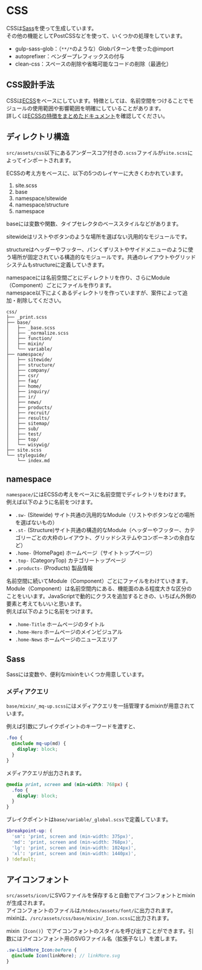 # CSS
CSSは[Sass](http://sass-lang.com/)を使って生成しています。  
その他の機能としてPostCSSなどを使って、いくつかの処理をしています。

- gulp-sass-glob：（`**/*`のような）Globパターンを使った@import
- autoprefixer：ベンダープレフィックスの付与
- clean-css：スペースの削除や省略可能なコードの削除（最適化）

## CSS設計手法
CSSは[ECSS](http://ecss.io/)をベースにしています。特徴としては、名前空間をつけることでモジュールの使用範囲や影響範囲を明確にしていることがあります。  
詳しくは[ECSSの特徴をまとめたドキュメント](https://github.com/manabuyasuda/styleguide/blob/master/how-to-ecss.md)を確認してください。

## ディレクトリ構造
`src/assets/css`以下にあるアンダースコア付きの`.scss`ファイルが`site.scss`によってインポートされます。

ECSSの考え方をベースに、以下の5つのレイヤーに大きくわかれています。

1. site.scss
2. base
3. namespace/sitewide
4. namespace/structure
5. namespace

baseには変数や関数、タイプセレクタのベーススタイルなどがあります。

sitewideはリストやボタンのような場所を選ばない汎用的なモジュールです。

structureはヘッダーやフッター、パンくずリストやサイドメニューのように使う場所が固定されている構造的なモジュールです。共通のレイアウトやグリッドシステムもstructureに定義していきます。

namespaceには名前空間ごとにディレクトリを作り、さらにModule（Component）ごとにファイルを作ります。  
namespace以下によくあるディレクトリを作っていますが、案件によって追加・削除してください。

```
css/
├── _print.scss
├── base/
│   ├── _base.scss
│   ├── _normalize.scss
│   ├── function/
│   ├── mixin/
│   └── variable/
├── namespace/
│   ├── sitewide/
│   ├── structure/
│   ├── company/
│   ├── csr/
│   ├── faq/
│   ├── home/
│   ├── inquiry/
│   ├── ir/
│   ├── news/
│   ├── products/
│   ├── recruit/
│   ├── results/
│   ├── sitemap/
│   ├── sub/
│   ├── test/
│   ├── top/
│   └── wisywig/
├── site.scss
└── styleguide/
    └── index.md
```

## namespace
`namespace/`にはECSSの考えをベースに名前空間でディレクトリをわけます。  
例えば以下のように名前をつけます。

 - `.sw-` (Sitewide) サイト共通の汎用的なModule（リストやボタンなどの場所を選ばないもの）
 - `.st-` (Structure)サイト共通の構造的なModule（ヘッダーやフッター、カテゴリーごとの大枠のレイアウト、グリッドシステムやコンポーネンの余白など）
 - `.home-` (HomePage) ホームページ（サイトトップページ）
 - `.top-` (CategoryTop) カテゴリートップページ
 - `.products-` (Products) 製品情報

名前空間に続いてModule（Component）ごとにファイルをわけていきます。Module（Component）は名前空間内にある、機能面のある程度大きな区分のことをいいます。JavaScriptで動的にクラスを追加するときの、いちばん外側の要素と考えてもいいと思います。  
例えば以下のように名前をつけます。

- `.home-Title` ホームページのタイトル
- `.home-Hero` ホームページのメインビジュアル
- `.home-News` ホームページのニュースエリア

## Sass
Sassには変数や、便利なmixinをいくつか用意しています。

### メディアクエリ
`base/mixin/_mq-up.scss`にはメディアクエリを一括管理するmixinが用意されています。

例えば引数にブレイクポイントのキーワードを渡すと、

```scss
.foo {
  @include mq-up(md) {
    display: block;
  }
}
```

メディアクエリが出力されます。

```scss
@media print, screen and (min-width: 768px) {
  .foo {
    display: block;
  }
}
```

ブレイクポイントは`base/variable/_global.scss`で定義しています。

```scss
$breakpoint-up: (
  'sm': 'print, screen and (min-width: 375px)',
  'md': 'print, screen and (min-width: 768px)',
  'lg': 'print, screen and (min-width: 1024px)',
  'xl': 'print, screen and (min-width: 1440px)',
) !default;
```

## アイコンフォント
`src/assets/icon/`にSVGファイルを保存すると自動でアイコンフォントとmixinが生成されます。  
アイコンフォントのファイルは`/htdocs/assets/font/`に出力されます。  
mixinは、`/src/assets/css/base/mixin/_Icon.scss`に出力されます。

mixin（`Icon()`）でアイコンフォントのスタイルを呼び出すことができます。引数にはアイコンフォント用のSVGファイル名（拡張子なし）を渡します。

```scss
.sw-LinkMore_Icon:before {
  @include Icon(linkMore); // linkMore.svg
}
```
